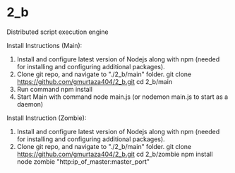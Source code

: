 # 2_b
Distributed script execution engine

Install Instructions (Main):
1. Install and configure latest version of Nodejs along with npm (needed for installing and configuring additional packages). 
2. Clone git repo, and navigate to "./2_b/main" folder. 
    git clone https://github.com/gmurtaza404/2_b.git
    cd 2_b/main
3. Run command npm install
4. Start Main with command node main.js (or nodemon main.js to start as a daemon) 


Install Instruction (Zombie):
1. Install and configure latest version of Nodejs along with npm (needed for installing and configuring additional packages). 
2. Clone git repo, and navigate to "./2_b/main" folder. 
    git clone https://github.com/gmurtaza404/2_b.git
    cd 2_b/zombie
    npm install
    node zombie "http:ip_of_master:master_port"



